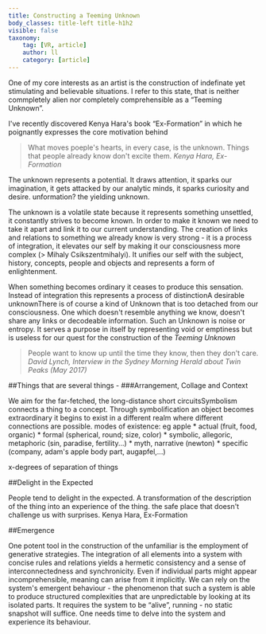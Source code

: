 ```yaml
---
title: Constructing a Teeming Unknown
body_classes: title-left title-h1h2
visible: false
taxonomy:
    tag: [VR, article]
    author: ll
    category: [article]
---
```


<span class="large-p"> 
One of my core interests as an artist is the construction of indefinate yet stimulating and believable situations. I refer to this state, that is neither commpletely alien nor completely comprehensible as a “Teeming Unknown”. 
</span>

I've recently discovered Kenya Hara's book “Ex-Formation” in which he poignantly expresses the core motivation behind 


>What moves poeple's hearts, in every case, is the unknown. Things that people already know don't excite them.
>*Kenya Hara, Ex-Formation*

The unknown represents a potential. It draws attention, it sparks our imagination, it gets attacked by our analytic minds, it sparks curiosity and desire.
unformation? the yielding unknown.

 The unknown is a volatile state because it represents something unsettled, it constantly strives to become known.
 In order to make it known we need to take it apart and link it to our current understanding.
 The creation of links and relations to something we already know is very strong - it is a process of integration, it elevates our self by making it our consciousness more complex (> Mihaly Csikszentmihalyi). It unifies our self with the subject, history, concepts, people and objects and represents a form of enlightenment. 
 
 When something becomes ordinary it ceases to produce this sensation. Instead of integration this represents a process of distinctionA desirable unknownThere is of course a kind of Unknown that is too detached from our consciousness. One which doesn't resemble anything we know, doesn't share any links or decodeable information.
 Such an Unknown is noise or entropy. It serves a purpose in itself by representing void or emptiness but is useless for our quest for the construction of the *Teeming Unknown*
 

>People want to know up until the time they know, then they don't care.  
>*David Lynch, Interview in the Sydney Morning Herald about Twin Peaks (May 2017)*
 
 ##Things that are several things -
 ###Arrangement, Collage and Context  
 
 We aim for the far-fetched, the long-distance short circuitsSymbolism connects a thing to a concept. Through symbolification an object becomes extraordinary it begins to exist in a different realm where different connections are possible. modes of existence: eg apple
	* actual (fruit, food, organic)
	* formal (spherical, round; size, color)
	* symbolic, allegoric, metaphoric (sin, paradise, fertility...)
	* myth, narrative (newton)
	* specific (company, adam's apple body part, augapfel,...)

x-degrees of separation of things

##Delight in the Expected

People tend to delight in the expected. A transformation of the description of the thing into an experience of the thing. the safe place that doesn't challenge us with surprises. Kenya Hara, Ex-Formation

##Emergence

One potent tool in the construction of the unfamiliar is the employment of generative strategies. The integration of all elements into a system with concise rules and relations yields a hermetic consistency and a sense of interconnectedness and synchronicity. Even if individual parts might appear incomprehensible, meaning can arise from it implicitly. We can rely on the system's emergent behaviour - the phenomenon that such a system is able to produce structured complexities that are unpredictable by looking at its isolated parts. It requires the system to be “alive”, running - no static snapshot will suffice. 
One needs time to delve into the system and experience its behaviour.

